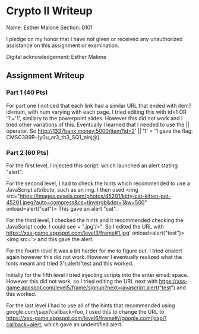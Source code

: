 # Crypto II Writeup

Name: Esther Malone
Section: 0101

I pledge on my honor that I have not given or received any unauthorized
assistance on this assignment or examination.

Digital acknowledgement: Esther Malone

## Assignment Writeup

### Part 1 (40 Pts)
For part one I noticed that each link had a similar URL that ended with item?id=num, with num varying with each page. I tried editing this with id=1 OR '1'='1', similary to the powerpoint slides. However this did not work and I tried other variations of this. Eventually I learned that I needed to use the || operator. So http://1337bank.money:5000/item?id=2' || '1' = '1 gave the flag: CMSC389R-{y0u_ar3_th3_SQ1_ninj@}. 

### Part 2 (60 Pts)

For the first level, I injected this script: <script>alert("alert")</script> which launched an alert stating "alert".

For the second level, I had to check the hints which recommended to use a JavaScript attribute, such as an img. I then used <img src="https://images.pexels.com/photos/45201/kitty-cat-kitten-pet-45201.jpeg?auto=compress&cs=tinysrgb&dpr=1&w=500" onload=alert("cat")>
This gave an alert "cat".

For the third level, I checked the hints and it recommended checking the JavaScript code. I could see + ".jpg'/>". So I edited the URL with https://xss-game.appspot.com/level3/frame#1.jpg' onload=alert("test")><img src='> and this gave the alert. 

For the fourth level it was a bit harder for me to figure out. I tried onalert again however this did not work. However I eventually realized what the hints meant and tried 3');alert('test and this worked. 

Initially for the fifth level I tried injecting scripts into the enter email: space. However this did not work, so I tried editing the URL next with https://xss-game.appspot.com/level5/frame/signup?next=javascript.alert("test") and this worked.

For the last level I had to use all of the hints that recommended using google.com/jsapi?callback=foo, I used this to change the URL to https://xss-game.appspot.com/level6/frame#//google.com/jsapi?callback=alert, which gave an undentified alert. 
